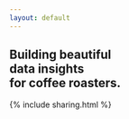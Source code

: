 ```yaml
---
layout: default
---
```

## Building beautiful<br>data insights<br>for coffee roasters. 
{% include sharing.html %}
